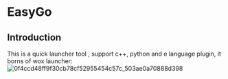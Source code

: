 # EasyGo
## Introduction
This is a quick launcher tool , support c++, python and e language plugin, it borns of wox launcher:
![0f4ccd48ff9f30cb78cf52955454c57c_503ae0a70888d398](https://user-images.githubusercontent.com/5556368/183931138-45027153-f389-4069-9ec0-e997925c5a18.gif)


